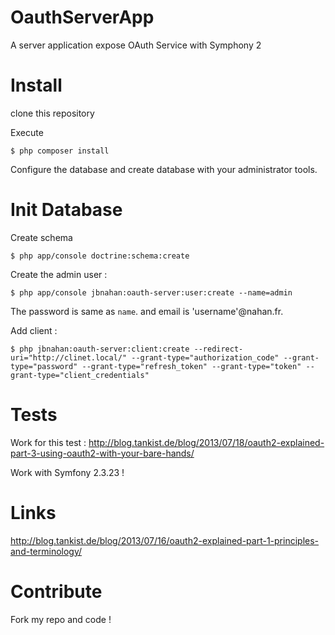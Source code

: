 OauthServerApp
==============

A server application expose OAuth Service with Symphony 2

# Install

clone this repository

Execute 
```
$ php composer install
```
Configure the database and create database with your administrator tools.

# Init Database

Create schema
```
$ php app/console doctrine:schema:create
```

Create the admin user :
```
$ php app/console jbnahan:oauth-server:user:create --name=admin
```
The password is same as `name`. and email is 'username'@nahan.fr.

Add client :
```
$ php jbnahan:oauth-server:client:create --redirect-uri="http://clinet.local/" --grant-type="authorization_code" --grant-type="password" --grant-type="refresh_token" --grant-type="token" --grant-type="client_credentials"
```

# Tests

Work for this test :
http://blog.tankist.de/blog/2013/07/18/oauth2-explained-part-3-using-oauth2-with-your-bare-hands/

Work with Symfony 2.3.23 !

# Links

http://blog.tankist.de/blog/2013/07/16/oauth2-explained-part-1-principles-and-terminology/

# Contribute

Fork my repo and code !